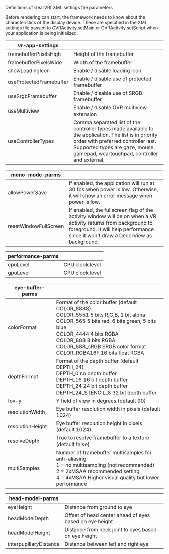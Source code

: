 Definitions of GearVRf XML settings file parameters

Before rendering can start, the framework needs to know about the characteristics of the display device. These are specified in the XML settings file passed to GVRActivity.setMain or GVRActivity.setScript when your application is being initialized.

|vr-app-settings||
|-|-|
|framebufferPixelsHigh |	Height of the framebuffer|
|framebufferPixelsWide |	Width of the framebuffer|
|showLoadingIcon |	Enable / disable loading icon|
|useProtectedFramebuffer |	Enable / disable use of protected framebuffer|
|useSrgbFramebuffer |	Enable / disable use of SRGB framebuffer|
|useMultiview | Enable / disable OVR multiview extension|
|useControllerTypes | Comma separated list of the controller types made available to the application. The list is in priority order with preferred controller last. Supported types are gaze, mouse, gamepad, weartouchpad, controller and external.|

|mono-mode-parms | |
|-|-|
|allowPowerSave |	If enabled, the application will run at 30 fps when power is low. Otherwise, it will show an error message when power is low.|
|resetWindowFullScreen |	If enabled, the fullscreen flag of the activity window will be on when a VR activity returns from background to foreground. It will help performance since it won't draw a DecorView as background. |

|performance-parms||
|-|-|
|cpuLevel |	CPU clock level|
|gpuLevel |	GPU clock level|

|eye-buffer-parms||
|-|-|
|colorFormat |	Format of the color buffer (default COLOR_8888) <br/> COLOR_5551 5 bits R,G,B, 1 bit alpha <br/> COLOR_565 5 bits red, 6 bits green, 5 bits blue<br/> COLOR_4444 4 bits RGBA<br/> COLOR_888 8 bits RGBA <br/> COLOR_888_sRGB SRGB color format <br/> COLOR_RGBA16F 16 bits float RGBA|
|depthFormat |	Format of the depth buffer (default DEPTH_24) <br /> DEPTH_0 no depth buffer <br /> DEPTH_16 16 bit depth buffer <br /> DEPTH_24 24 bit depth buffer <br /> DEPTH_24_STENCIL_8 32 bit depth buffer |
|fov-y |	Y field of view in degrees (default 90)|
|resolutionWidth |	Eye buffer resolution width in pixels (default 1024)|
|resolutionHeight |	Eye buffer resolution height in pixels (default 1024)|
|resolveDepth |	True to resolve framebuffer to a texture (default false)|
|multiSamples |	Number of framebuffer multisamples for anti-aliasing <br/> 1 = no multisampling (not recommended) <br/> 2 = 2xMSAA recommended setting <br/> 4 = 4xMSAA Higher visual quality but lower performance |


|head-model-parms||
|-|-|
|eyeHeight |	Distance from ground to eye|
|headModelDepth |	Offset of head center ahead of eyes based on eye height|
|headModelHeight |	Distance from neck joint to eyes based on eye height|
|interpupillaryDistance |	Distance between left and right eye|
